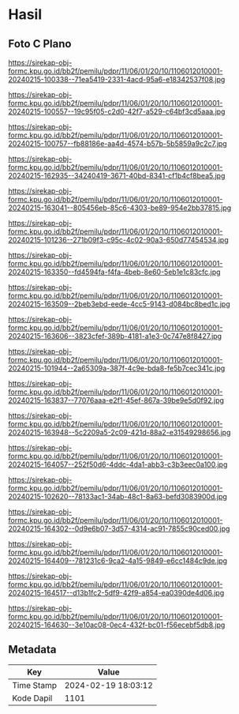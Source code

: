 # Hasil

## Foto C Plano

https://sirekap-obj-formc.kpu.go.id/bb2f/pemilu/pdpr/11/06/01/20/10/1106012010001-20240215-100338--71ea5419-2331-4acd-95a6-e18342537f08.jpg

https://sirekap-obj-formc.kpu.go.id/bb2f/pemilu/pdpr/11/06/01/20/10/1106012010001-20240215-100557--19c95f05-c2d0-42f7-a529-c64bf3cd5aaa.jpg

https://sirekap-obj-formc.kpu.go.id/bb2f/pemilu/pdpr/11/06/01/20/10/1106012010001-20240215-100757--fb88186e-aa4d-4574-b57b-5b5859a9c2c7.jpg

https://sirekap-obj-formc.kpu.go.id/bb2f/pemilu/pdpr/11/06/01/20/10/1106012010001-20240215-162935--34240419-3671-40bd-8341-cf1b4cf8bea5.jpg

https://sirekap-obj-formc.kpu.go.id/bb2f/pemilu/pdpr/11/06/01/20/10/1106012010001-20240215-163041--805456eb-85c6-4303-be89-954e2bb37815.jpg

https://sirekap-obj-formc.kpu.go.id/bb2f/pemilu/pdpr/11/06/01/20/10/1106012010001-20240215-101236--271b09f3-c95c-4c02-90a3-650d77454534.jpg

https://sirekap-obj-formc.kpu.go.id/bb2f/pemilu/pdpr/11/06/01/20/10/1106012010001-20240215-163350--fd4594fa-f4fa-4beb-8e60-5eb1e1c83cfc.jpg

https://sirekap-obj-formc.kpu.go.id/bb2f/pemilu/pdpr/11/06/01/20/10/1106012010001-20240215-163509--2beb3ebd-eede-4cc5-9143-d084bc8bed1c.jpg

https://sirekap-obj-formc.kpu.go.id/bb2f/pemilu/pdpr/11/06/01/20/10/1106012010001-20240215-163606--3823cfef-389b-4181-a1e3-0c747e8f8427.jpg

https://sirekap-obj-formc.kpu.go.id/bb2f/pemilu/pdpr/11/06/01/20/10/1106012010001-20240215-101944--2a65309a-387f-4c9e-bda8-fe5b7cec341c.jpg

https://sirekap-obj-formc.kpu.go.id/bb2f/pemilu/pdpr/11/06/01/20/10/1106012010001-20240215-163837--77076aaa-e2f1-45ef-867a-39be9e5d0f92.jpg

https://sirekap-obj-formc.kpu.go.id/bb2f/pemilu/pdpr/11/06/01/20/10/1106012010001-20240215-163948--5c2209a5-2c09-421d-88a2-e31549298656.jpg

https://sirekap-obj-formc.kpu.go.id/bb2f/pemilu/pdpr/11/06/01/20/10/1106012010001-20240215-164057--252f50d6-4ddc-4da1-abb3-c3b3eec0a100.jpg

https://sirekap-obj-formc.kpu.go.id/bb2f/pemilu/pdpr/11/06/01/20/10/1106012010001-20240215-102620--78133ac1-34ab-48c1-8a63-befd3083900d.jpg

https://sirekap-obj-formc.kpu.go.id/bb2f/pemilu/pdpr/11/06/01/20/10/1106012010001-20240215-164302--0d9e6b07-3d57-4314-ac91-7855c90ced00.jpg

https://sirekap-obj-formc.kpu.go.id/bb2f/pemilu/pdpr/11/06/01/20/10/1106012010001-20240215-164409--781231c6-9ca2-4a15-9849-e6cc1484c9de.jpg

https://sirekap-obj-formc.kpu.go.id/bb2f/pemilu/pdpr/11/06/01/20/10/1106012010001-20240215-164517--d13b1fc2-5df9-42f9-a854-ea0390de4d06.jpg

https://sirekap-obj-formc.kpu.go.id/bb2f/pemilu/pdpr/11/06/01/20/10/1106012010001-20240215-164630--3e10ac08-0ec4-432f-bc01-f56ecebf5db8.jpg


## Metadata

| Key        | Value               |
| ---------- | ------------------- |
| Time Stamp | 2024-02-19 18:03:12 |
| Kode Dapil | 1101                |



